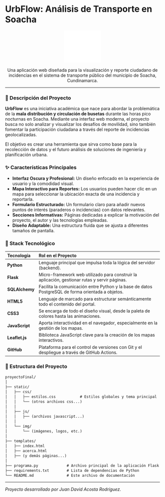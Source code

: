 # UrbFlow: Análisis de Transporte en Soacha

<p align="center">
  <img src="https://github.com/64david64/proyectoFinal/blob/main/static/svg/logo.svg?raw=true" alt="Logo de UrbFlow" width="120">
</p>

<p align="center">
  Una aplicación web diseñada para la visualización y reporte ciudadano de incidencias en el sistema de transporte público del municipio de Soacha, Cundinamarca.
</p>

---

### 📝 Descripción del Proyecto

**UrbFlow** es una iniciativa académica que nace para abordar la problemática de la **mala distribución y circulación de busetas** durante las horas pico nocturnas en Soacha. Mediante una interfaz web moderna, el proyecto busca no solo analizar y visualizar los desafíos de movilidad, sino también fomentar la participación ciudadana a través del reporte de incidencias geolocalizadas.

El objetivo es crear una herramienta que sirva como base para la recolección de datos y el futuro análisis de soluciones de ingeniería y planificación urbana.

### ✨ Características Principales

* **Interfaz Oscura y Profesional:** Un diseño enfocado en la experiencia de usuario y la comodidad visual.
* **Mapa Interactivo para Reportes:** Los usuarios pueden hacer clic en un mapa para seleccionar la ubicación exacta de una incidencia y reportarla.
* **Formulario Estructurado:** Un formulario claro para añadir nuevos puntos de interés (paraderos o incidencias) con datos relevantes.
* **Secciones Informativas:** Páginas dedicadas a explicar la motivación del proyecto, el autor y las tecnologías empleadas.
* **Diseño Adaptable:** Una estructura fluida que se ajusta a diferentes tamaños de pantalla.

### 🚀 Stack Tecnológico

| Tecnología | Rol en el Proyecto |
| :--- | :--- |
| **Python** | Lenguaje principal que impulsa toda la lógica del servidor (backend). |
| **Flask** | Micro-framework web utilizado para construir la aplicación, gestionar rutas y servir páginas. |
| **SQLAlchemy** | Facilita la comunicación entre Python y la base de datos PostgreSQL de forma orientada a objetos. |
| **HTML5** | Lenguaje de marcado para estructurar semánticamente todo el contenido del portal. |
| **CSS3** | Se encarga de todo el diseño visual, desde la paleta de colores hasta las animaciones. |
| **JavaScript** | Aporta interactividad en el navegador, especialmente en la gestión de los mapas. |
| **Leaflet.js**| Biblioteca JavaScript clave para la creación de los mapas interactivos. |
| **GitHub** | Plataforma para el control de versiones con Git y el despliegue a través de GitHub Actions. |

### 📂 Estructura del Proyecto

```
proyectoFinal/
│
├── static/
│   ├── css/
│   │   ├── estilos.css           # Estilos globales y tema principal
│   │   └── (otros archivos css...)
│   │
│   ├── js/
│   │   ├── (archivos javascript...)
│   │
│   └── img/
│       └── (imágenes, logos, etc.)
│
├── templates/
│   ├── index.html
│   ├── acerca.html
│   ├── (y demás páginas...)
│
├── programa.py             # Archivo principal de la aplicación Flask
├── requirements.txt        # Lista de dependencias de Python
└── README.md               # Este archivo de documentación
```

---
*Proyecto desarrollado por Juan David Acosta Rodríguez.*